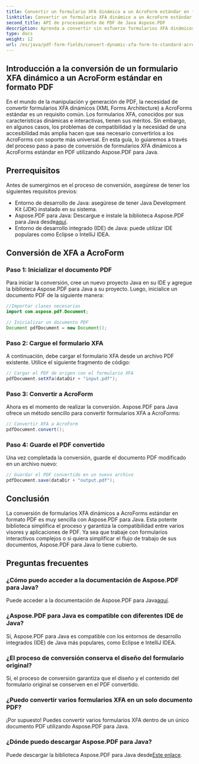 ```yaml
---
title: Convertir un formulario XFA dinámico a un AcroForm estándar en formato PDF
linktitle: Convertir un formulario XFA dinámico a un AcroForm estándar en formato PDF
second_title: API de procesamiento de PDF de Java Aspose.PDF
description: Aprenda a convertir sin esfuerzo formularios XFA dinámicos a AcroForms estándar en formato PDF con Aspose.PDF para Java. Garantice la compatibilidad y la accesibilidad.
type: docs
weight: 12
url: /es/java/pdf-form-fields/convert-dynamic-xfa-form-to-standard-acroform-in-pdf/
---
```


## Introducción a la conversión de un formulario XFA dinámico a un AcroForm estándar en formato PDF

En el mundo de la manipulación y generación de PDF, la necesidad de convertir formularios XFA dinámicos (XML Forms Architecture) a AcroForms estándar es un requisito común. Los formularios XFA, conocidos por sus características dinámicas e interactivas, tienen sus méritos. Sin embargo, en algunos casos, los problemas de compatibilidad y la necesidad de una accesibilidad más amplia hacen que sea necesario convertirlos a los AcroForms con soporte más universal. En esta guía, lo guiaremos a través del proceso paso a paso de conversión de formularios XFA dinámicos a AcroForms estándar en PDF utilizando Aspose.PDF para Java.

## Prerrequisitos

Antes de sumergirnos en el proceso de conversión, asegúrese de tener los siguientes requisitos previos:

- Entorno de desarrollo de Java: asegúrese de tener Java Development Kit (JDK) instalado en su sistema.
-  Aspose.PDF para Java: Descargue e instale la biblioteca Aspose.PDF para Java desde[aquí](https://releases.aspose.com/pdf/java/).
- Entorno de desarrollo integrado (IDE) de Java: puede utilizar IDE populares como Eclipse o IntelliJ IDEA.

## Conversión de XFA a AcroForm

### Paso 1: Inicializar el documento PDF

Para iniciar la conversión, cree un nuevo proyecto Java en su IDE y agregue la biblioteca Aspose.PDF para Java a su proyecto. Luego, inicialice un documento PDF de la siguiente manera:

```java
//Importar clases necesarias
import com.aspose.pdf.Document;

// Inicializar un documento PDF
Document pdfDocument = new Document();
```

### Paso 2: Cargue el formulario XFA

A continuación, debe cargar el formulario XFA desde un archivo PDF existente. Utilice el siguiente fragmento de código:

```java
// Cargar el PDF de origen con el formulario XFA
pdfDocument.setXfa(dataDir + "input.pdf");
```

### Paso 3: Convertir a AcroForm

Ahora es el momento de realizar la conversión. Aspose.PDF para Java ofrece un método sencillo para convertir formularios XFA a AcroForms:

```java
// Convertir XFA a AcroForm
pdfDocument.convert();
```

### Paso 4: Guarde el PDF convertido

Una vez completada la conversión, guarde el documento PDF modificado en un archivo nuevo:

```java
// Guardar el PDF convertido en un nuevo archivo
pdfDocument.save(dataDir + "output.pdf");
```

## Conclusión

La conversión de formularios XFA dinámicos a AcroForms estándar en formato PDF es muy sencilla con Aspose.PDF para Java. Esta potente biblioteca simplifica el proceso y garantiza la compatibilidad entre varios visores y aplicaciones de PDF. Ya sea que trabaje con formularios interactivos complejos o si quiera simplificar el flujo de trabajo de sus documentos, Aspose.PDF para Java lo tiene cubierto.

## Preguntas frecuentes

### ¿Cómo puedo acceder a la documentación de Aspose.PDF para Java?

 Puede acceder a la documentación de Aspose.PDF para Java[aquí](https://reference.aspose.com/pdf/java/).

### ¿Aspose.PDF para Java es compatible con diferentes IDE de Java?

Sí, Aspose.PDF para Java es compatible con los entornos de desarrollo integrados (IDE) de Java más populares, como Eclipse e IntelliJ IDEA.

### ¿El proceso de conversión conserva el diseño del formulario original?

Sí, el proceso de conversión garantiza que el diseño y el contenido del formulario original se conserven en el PDF convertido.

### ¿Puedo convertir varios formularios XFA en un solo documento PDF?

¡Por supuesto! Puedes convertir varios formularios XFA dentro de un único documento PDF utilizando Aspose.PDF para Java.

### ¿Dónde puedo descargar Aspose.PDF para Java?

 Puede descargar la biblioteca Aspose.PDF para Java desde[Este enlace](https://releases.aspose.com/pdf/java/).